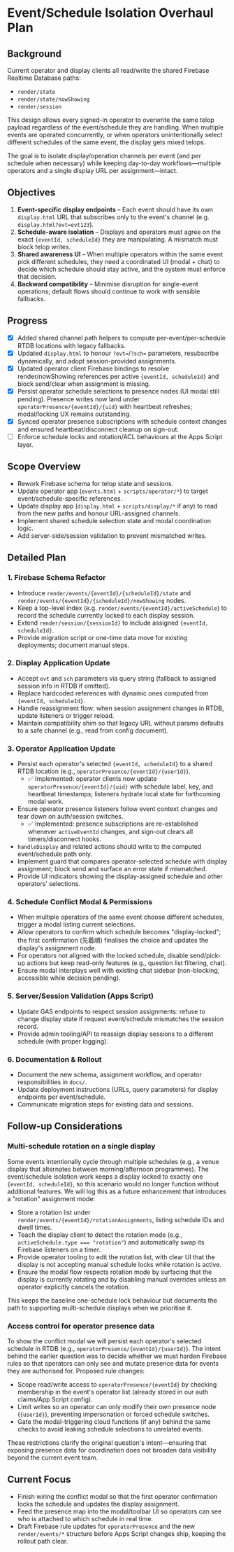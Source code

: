# Event/Schedule Isolation Overhaul Plan

## Background
Current operator and display clients all read/write the shared Firebase Realtime Database paths:

- `render/state`
- `render/state/nowShowing`
- `render/session`

This design allows every signed-in operator to overwrite the same telop payload regardless of the event/schedule they are handling. When multiple events are operated concurrently, or when operators unintentionally select different schedules of the same event, the display gets mixed telops.

The goal is to isolate display/operation channels per event (and per schedule when necessary) while keeping day-to-day workflows—multiple operators and a single display URL per assignment—intact.

## Objectives
1. **Event-specific display endpoints** – Each event should have its own `display.html` URL that subscribes only to the event's channel (e.g. `display.html?evt=evt123`).
2. **Schedule-aware isolation** – Displays and operators must agree on the exact `{eventId, scheduleId}` they are manipulating. A mismatch must block telop writes.
3. **Shared awareness UI** – When multiple operators within the same event pick different schedules, they need a coordinated UI (modal + chat) to decide which schedule should stay active, and the system must enforce that decision.
4. **Backward compatibility** – Minimise disruption for single-event operations; default flows should continue to work with sensible fallbacks.

## Progress
- [x] Added shared channel path helpers to compute per-event/per-schedule RTDB locations with legacy fallbacks.
- [x] Updated `display.html` to honour `?evt=`/`?sch=` parameters, resubscribe dynamically, and adopt session-provided assignments.
- [x] Updated operator client Firebase bindings to resolve render/nowShowing references per active `{eventId, scheduleId}` and block send/clear when assignment is missing.
- [x] Persist operator schedule selections to presence nodes (UI modal still pending). Presence writes now land under `operatorPresence/{eventId}/{uid}` with heartbeat refreshes; modal/locking UX remains outstanding.
- [x] Synced operator presence subscriptions with schedule context changes and ensured heartbeat/disconnect cleanup on sign-out.
- [ ] Enforce schedule locks and rotation/ACL behaviours at the Apps Script layer.

## Scope Overview
- Rework Firebase schema for telop state and sessions.
- Update operator app (`events.html` + `scripts/operator/*`) to target event/schedule-specific references.
- Update display app (`display.html` + `scripts/display/*` if any) to read from the new paths and honour URL-assigned channels.
- Implement shared schedule selection state and modal coordination logic.
- Add server-side/session validation to prevent mismatched writes.

## Detailed Plan

### 1. Firebase Schema Refactor
- Introduce `render/events/{eventId}/{scheduleId}/state` and `render/events/{eventId}/{scheduleId}/nowShowing` nodes.
- Keep a top-level index (e.g. `render/events/{eventId}/activeSchedule`) to record the schedule currently locked to each display session.
- Extend `render/session/{sessionId}` to include assigned `{eventId, scheduleId}`.
- Provide migration script or one-time data move for existing deployments; document manual steps.

### 2. Display Application Update
- Accept `evt` and `sch` parameters via query string (fallback to assigned session info in RTDB if omitted).
- Replace hardcoded references with dynamic ones computed from `{eventId, scheduleId}`.
- Handle reassignment flow: when session assignment changes in RTDB, update listeners or trigger reload.
- Maintain compatibility shim so that legacy URL without params defaults to a safe channel (e.g., read from config document).

### 3. Operator Application Update
- Persist each operator's selected `{eventId, scheduleId}` to a shared RTDB location (e.g., `operatorPresence/{eventId}/{userId}`).
  - ✅ Implemented: operator clients now update `operatorPresence/{eventId}/{uid}` with schedule label, key, and heartbeat timestamps; listeners hydrate local state for forthcoming modal work.
- Ensure operator presence listeners follow event context changes and tear down on auth/session switches.
  - ✅ Implemented: presence subscriptions are re-established whenever `activeEventId` changes, and sign-out clears all timers/disconnect hooks.
- `handleDisplay` and related actions should write to the computed event/schedule path only.
- Implement guard that compares operator-selected schedule with display assignment; block send and surface an error state if mismatched.
- Provide UI indicators showing the display-assigned schedule and other operators' selections.

### 4. Schedule Conflict Modal & Permissions
- When multiple operators of the same event choose different schedules, trigger a modal listing current selections.
- Allow operators to confirm which schedule becomes "display-locked"; the first confirmation (先着順) finalises the choice and updates the display's assignment node.
- For operators not aligned with the locked schedule, disable send/pick-up actions but keep read-only features (e.g., question list filtering, chat).
- Ensure modal interplays well with existing chat sidebar (non-blocking, accessible while decision pending).

### 5. Server/Session Validation (Apps Script)
- Update GAS endpoints to respect session assignments: refuse to change display state if request event/schedule mismatches the session record.
- Provide admin tooling/API to reassign display sessions to a different schedule (with proper logging).

### 6. Documentation & Rollout
- Document the new schema, assignment workflow, and operator responsibilities in `docs/`.
- Update deployment instructions (URLs, query parameters) for display endpoints per event/schedule.
- Communicate migration steps for existing data and sessions.

## Follow-up Considerations

### Multi-schedule rotation on a single display
Some events intentionally cycle through multiple schedules (e.g., a venue display that alternates between morning/afternoon programmes). The event/schedule isolation work keeps a display locked to exactly one `{eventId, scheduleId}`, so this scenario would no longer function without additional features. We will log this as a future enhancement that introduces a "rotation" assignment mode:

- Store a rotation list under `render/events/{eventId}/rotationAssignments`, listing schedule IDs and dwell times.
- Teach the display client to detect the rotation mode (e.g., `activeSchedule.type === "rotation"`) and automatically swap its Firebase listeners on a timer.
- Provide operator tooling to edit the rotation list, with clear UI that the display is not accepting manual schedule locks while rotation is active.
- Ensure the modal flow respects rotation mode by surfacing that the display is currently rotating and by disabling manual overrides unless an operator explicitly cancels the rotation.

This keeps the baseline one-schedule lock behaviour but documents the path to supporting multi-schedule displays when we prioritise it.

### Access control for operator presence data
To show the conflict modal we will persist each operator's selected schedule in RTDB (e.g., `operatorPresence/{eventId}/{userId}`). The intent behind the earlier question was to decide whether we must harden Firebase rules so that operators can only see and mutate presence data for events they are authorised for. Proposed rule changes:

- Scope read/write access to `operatorPresence/{eventId}` by checking membership in the event's operator list (already stored in our auth claims/App Script config).
- Limit writes so an operator can only modify their own presence node (`{userId}`), preventing impersonation or forced schedule switches.
- Gate the modal-triggering cloud functions (if any) behind the same checks to avoid leaking schedule selections to unrelated events.

These restrictions clarify the original question's intent—ensuring that exposing presence data for coordination does not broaden data visibility beyond the current event team.

## Current Focus

- Finish wiring the conflict modal so that the first operator confirmation locks the schedule and updates the display assignment.
- Feed the presence map into the modal/toolbar UI so operators can see who is attached to which schedule in real time.
- Draft Firebase rule updates for `operatorPresence` and the new `render/events/*` structure before Apps Script changes ship, keeping the rollout path clear.

